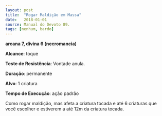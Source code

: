 ```yaml
---
layout: post
title:  "Rogar Maldição em Massa"
date:   2018-01-01
source: Manual do Devoto 89.
tags: [nenhum, bardo]
---
```


**arcana 7, divina 6 (necromancia)**

**Alcance**: toque

**Teste de Resistência**: Vontade anula.

**Duração**: permanente

**Alvo**: 1 criatura

**Tempo de Execução**: ação padrão

Como rogar maldição, mas afeta a criatura tocada e até 6 criaturas que você escolher e estiverem a até 12m da criatura tocada.
